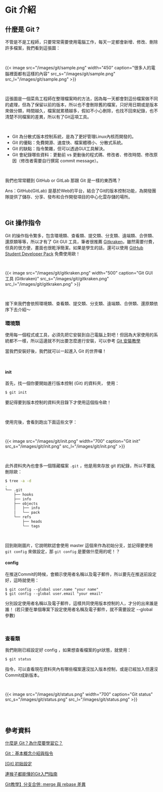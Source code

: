 # Git 介紹


## 什麼是 Git ?

不管是不是工程師，只要常常需要使用電腦工作，每天一定都會新增、修改、刪除許多檔案，我們看到這張圖：

<br>

{{< image src="/images/git/sample.png"  width="450" caption="很多人的電腦裡面都有這樣的內容" src_s="/images/git/sample.png" src_l="/images/git/sample.png" >}}

<br>

這張圖是一個菜鳥工程師在整理檔案時的方法，因為每一天都會對這份檔案做不同的處理，但為了保留以前的版本，所以也不會刪除舊的檔案，只好用日期或是版本來做分類，時間越久，檔案就累積越多，假如不小心刪除，也找不回來紀錄，也不清楚不同檔案的差異，所以有了Git這項工具。

<br>

* Git 為分散式版本控制系統，是為了更好管理Linux內核而開發的。
* Git 的優點：免費開源、速度快、檔案體積小、分散式系統。
* Git 的缺點：指令繁雜，但可以透過GUI工具解決。
* Git 會紀錄哪些資料：更動前 vs 更動後的程式碼、修改者、修改時間、修改原因（修改者需要自行撰寫 commit message）。

<br>

我們也常常聽到 GitHub or GitLab 那跟 Git 是一樣的東西嗎？

Ans：GitHub(GitLab) 是基於Web的平台，結合了Git的版本控制功能，為開發團隊提供了儲存、分享、發布和合作開發項目的中心化雲存儲的場所。

<br>

## Git 操作指令

Git 的操作指令繁多，包含環境類、查看類、提交類、分支類、遠端類、合併類、還原類等等，所以才有了 Git GUI 工具，筆者很推薦 [Gitkraken](https://www.gitkraken.com/)，雖然需要付費，但真的很方便，畫面也很乾淨簡潔。如果是學生的話，還可以使用 [GitHub Student Developer Pack](https://education.github.com/pack) 免費使用歐！

<br>

{{< image src="/images/git/gitkraken.png"  width="500" caption="Git GUI 工具 (Gitkraken)" src_s="/images/git/gitkraken.png" src_l="/images/git/gitkraken.png" >}}

<br>


接下來我們會依照環境類、查看類、提交類、分支類、遠端類、合併類、還原類依序下去介紹～

### 環境類

使用每一個程式或工具，必須先把它安裝到自己電腦上對吧！但因為大家使用的系統都不一樣，所以這邊就不列出要怎麼進行安裝，可以參考 [Git 安裝教學](https://git-scm.com/book/zh-tw/v2/%E9%96%8B%E5%A7%8B-Git-%E5%AE%89%E8%A3%9D%E6%95%99%E5%AD%B8)

當我們安裝好後，我們就可以一起進入 Git 的世界囉！

<br>

#### init

首先，找一個你要開始進行版本控制 (Git) 的資料夾， 使用：

```sh
$ git init
```
要記得要到版本控制的資料夾目錄下才使用這個指令歐！

<br>

使用完後，會看到跑出下面這些文字：

<br>

{{< image src="/images/git/init.png"  width="700" caption="Git init" src_s="/images/git/init.png" src_l="/images/git/init.png" >}}

<br>

此外資料夾內也會多一個隱藏檔案 `.git` ，他是用來存放 git 的紀錄，所以不要亂刪除歐：

```sh
$ tree -a -d
.
└── .git
    ├── hooks
    ├── info
    ├── objects
    │   ├── info
    │   └── pack
    └── refs
        ├── heads
        └── tags
```        
<br>

回到剛剛圖片，它說明默認會使用 master 這個來作為初始分支，並記得要使用 `git config` 來做設定，那 `git config` 是要做什麼用的呢！？

#### config

在推送Commit的時候，會顯示使用者名稱以及電子郵件，所以要先在推送前設定好，這時就使用：

```
$ git config --global user.name "your name" 
$ git config --global user.email "your email"
```
分別設定使用者名稱以及電子郵件，這樣共同使用版本控制的人，才分的出來誰是誰！ (若只要在單個專案下設定使用者名稱及電子郵件，就不需要設定 --global 參數)

<br>

### 查看類

我們剛剛已經設定好 config ，如果想查看檔案的git狀態，就使用：

```sh
$ git status 
```
指令，可以查看現在資料夾內有哪些檔案還沒加入版本控制，或是已經加入但還沒Commit成新版本。

<br>

{{< image src="/images/git/status.png"  width="700" caption="Git status" src_s="/images/git/status.png" src_l="/images/git/status.png" >}}

<br>



<br>

## 參考資料

[什麼是 Git？為什麼要學習它？](https://gitbook.tw/chapters/introduction/what-is-git)

[Git：基本概念介紹與指令](https://medium.com/@tina2793778/git-%E5%9F%BA%E6%9C%AC%E6%A6%82%E5%BF%B5%E4%BB%8B%E7%B4%B9%E8%88%87%E6%8C%87%E4%BB%A4-d5d85607cd7d)

[[Git] 初始設定](https://ithelp.ithome.com.tw/articles/10240965)

[連猴子都能懂的Git入門指南](https://backlog.com/git-tutorial/tw/)

[Git教學】分支合併: merge 與 rebase 差異](https://www.maxlist.xyz/2020/05/02/git-merge-rebase/)
